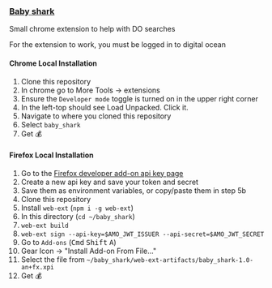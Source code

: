 ### [Baby shark](https://www.youtube.com/watch?v=fiCILFgpPRY)
Small chrome extension to help with DO searches

For the extension to work, you must be logged in to digital ocean


#### Chrome Local Installation

1. Clone this repository
1. In chrome go to More Tools -> extensions
1. Ensure the `Developer mode` toggle is turned on in the upper right corner
1. In the left-top should see Load Unpacked.  Click it.
1. Navigate to where you cloned this repository
1. Select `baby_shark`
1. Get :moneybag: 

#### Firefox Local Installation

1. Go to the [Firefox developer add-on api key page](https://addons.mozilla.org/en-US/developers/addon/api/key/)
1. Create a new api key and save your token and secret
  1. Save them as environment variables, or copy/paste them in step 5b
1. Clone this repository
1. Install `web-ext` (`npm i -g web-ext`)
1. In this directory (`cd ~/baby_shark`)
  1. `web-ext build`
  1. `web-ext sign --api-key=$AMO_JWT_ISSUER --api-secret=$AMO_JWT_SECRET`
1. Go to `Add-ons` (<kbd>Cmd</kbd> <kbd>Shift</kbd> <kbd>A</kbd>)
1. Gear Icon -> "Install Add-on From File..."
1. Select the file from `~/baby_shark/web-ext-artifacts/baby_shark-1.0-an+fx.xpi`
1. Get :moneybag: 
